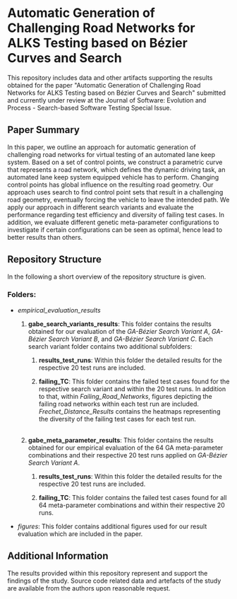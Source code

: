 # Automatic Generation of Challenging Road Networks for ALKS Testing based on Bézier Curves and Search

This repository includes data and other artifacts supporting the results obtained for the paper "Automatic Generation of Challenging Road Networks for ALKS Testing based on Bézier Curves and Search" submitted  and currently under review at the Journal of Software: Evolution and Process - Search-based Software Testing Special Issue.

## Paper Summary
In this paper, we outline an approach for automatic generation of challenging road networks for virtual testing of an automated lane keep system. Based on a set of control points, we construct a parametric curve that represents a road network, which defines the dynamic driving task, an automated lane keep system equipped vehicle has to perform. Changing control points has global influence on the resulting road geometry. Our approach uses search to find control point sets that result in a challenging road geometry, eventually forcing the vehicle to leave the intended path. We apply our approach in different search variants and evaluate the performance regarding test efficiency and diversity of failing test cases. In addition, we evaluate different genetic meta-parameter configurations to investigate if certain configurations can be seen as optimal, hence lead to better results than others.

## Repository Structure

In the following a short overview of the repository structure is given.
### Folders:

- *empirical_evaluation_results*

    1. **gabe_search_variants_results**: This folder contains the results obtained for our evaluation of the *GA-Bézier Search Variant A*, *GA-Bézier Search Variant B*, and *GA-Bézier Search Variant C*. Each search variant folder contains two additional subfolders:
    
        1. **results_test_runs**: Within this folder the detailed results for the respective 20 test runs are included. 

        2. **failing_TC**: This folder contains the failed test cases found for the respective search variant and within the 20 test runs. In addition to that, within *Failing_Road_Networks*, figures depicting the failing road networks within each test run are included. *Frechet_Distance_Results* contains the heatmaps representing the diversity of the failing test cases for each test run. 
    <br/><br/>
    1. **gabe_meta_parameter_results**: This folder contains the results obtained for our empirical evaluation of the 64 GA meta-parameter combinations and their respective 20 test runs applied on *GA-Bézier Search Variant A*.
        
        1. **results_test_runs**: Within this folder the detailed results for the respective 20 test runs are included.

        2. **failing_TC**: This folder contains the failed test cases found for all 64 meta-parameter combinations and within their respective 20 runs.

- *figures*: This folder contains additional figures used for our result evaluation which are included in the paper.

## Additional Information
The results provided within this repository represent and support the findings of the study. Source code related data and artefacts of the study are available from the authors upon reasonable request.
